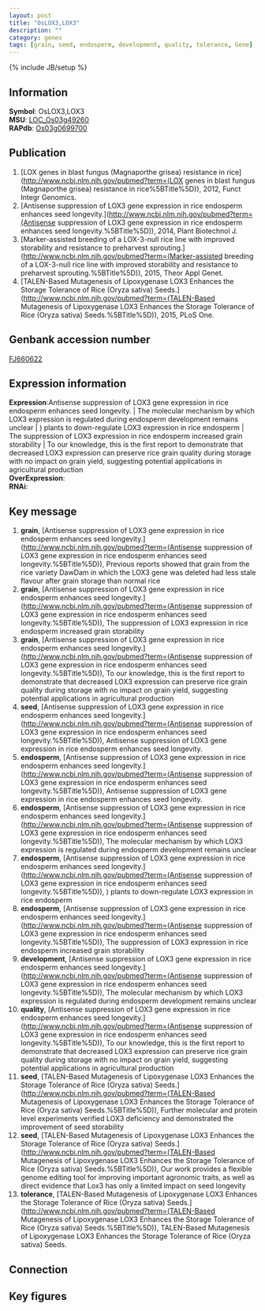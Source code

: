 ```yaml
---
layout: post
title: "OsLOX3,LOX3"
description: ""
category: genes
tags: [grain, seed, endosperm, development, quality, tolerance, Gene]
---
```

{% include JB/setup %}

## Information
__Symbol__: OsLOX3,LOX3  
__MSU__: [LOC_Os03g49260](http://rice.plantbiology.msu.edu/cgi-bin/ORF_infopage.cgi?orf=LOC_Os03g49260)  
__RAPdb__: [Os03g0699700](http://rapdb.dna.affrc.go.jp/viewer/gbrowse_details/irgsp1?name=Os03g0699700)  

## Publication
1. [LOX genes in blast fungus (Magnaporthe grisea) resistance in rice](http://www.ncbi.nlm.nih.gov/pubmed?term=(LOX genes in blast fungus (Magnaporthe grisea) resistance in rice%5BTitle%5D)), 2012, Funct Integr Genomics.
2. [Antisense suppression of LOX3 gene expression in rice endosperm enhances seed longevity.](http://www.ncbi.nlm.nih.gov/pubmed?term=(Antisense suppression of LOX3 gene expression in rice endosperm enhances seed longevity.%5BTitle%5D)), 2014, Plant Biotechnol J.
3. [Marker-assisted breeding of a LOX-3-null rice line with improved storability and resistance to preharvest sprouting.](http://www.ncbi.nlm.nih.gov/pubmed?term=(Marker-assisted breeding of a LOX-3-null rice line with improved storability and resistance to preharvest sprouting.%5BTitle%5D)), 2015, Theor Appl Genet.
4. [TALEN-Based Mutagenesis of Lipoxygenase LOX3 Enhances the Storage Tolerance of Rice (Oryza sativa) Seeds.](http://www.ncbi.nlm.nih.gov/pubmed?term=(TALEN-Based Mutagenesis of Lipoxygenase LOX3 Enhances the Storage Tolerance of Rice (Oryza sativa) Seeds.%5BTitle%5D)), 2015, PLoS One.

## Genbank accession number
[FJ660622](http://www.ncbi.nlm.nih.gov/nuccore/FJ660622)

## Expression information
__Expression__:Antisense suppression of LOX3 gene expression in rice endosperm enhances seed longevity. |  The molecular mechanism by which LOX3 expression is regulated during endosperm development remains unclear | ) plants to down-regulate LOX3 expression in rice endosperm |  The suppression of LOX3 expression in rice endosperm increased grain storability |  To our knowledge, this is the first report to demonstrate that decreased LOX3 expression can preserve rice grain quality during storage with no impact on grain yield, suggesting potential applications in agricultural production  
__OverExpression__:  
__RNAi__:  

## Key message
1. __grain__, [Antisense suppression of LOX3 gene expression in rice endosperm enhances seed longevity.](http://www.ncbi.nlm.nih.gov/pubmed?term=(Antisense suppression of LOX3 gene expression in rice endosperm enhances seed longevity.%5BTitle%5D)),  Previous reports showed that grain from the rice variety DawDam in which the LOX3 gene was deleted had less stale flavour after grain storage than normal rice
2. __grain__, [Antisense suppression of LOX3 gene expression in rice endosperm enhances seed longevity.](http://www.ncbi.nlm.nih.gov/pubmed?term=(Antisense suppression of LOX3 gene expression in rice endosperm enhances seed longevity.%5BTitle%5D)),  The suppression of LOX3 expression in rice endosperm increased grain storability
3. __grain__, [Antisense suppression of LOX3 gene expression in rice endosperm enhances seed longevity.](http://www.ncbi.nlm.nih.gov/pubmed?term=(Antisense suppression of LOX3 gene expression in rice endosperm enhances seed longevity.%5BTitle%5D)),  To our knowledge, this is the first report to demonstrate that decreased LOX3 expression can preserve rice grain quality during storage with no impact on grain yield, suggesting potential applications in agricultural production
4. __seed__, [Antisense suppression of LOX3 gene expression in rice endosperm enhances seed longevity.](http://www.ncbi.nlm.nih.gov/pubmed?term=(Antisense suppression of LOX3 gene expression in rice endosperm enhances seed longevity.%5BTitle%5D)), Antisense suppression of LOX3 gene expression in rice endosperm enhances seed longevity.
5. __endosperm__, [Antisense suppression of LOX3 gene expression in rice endosperm enhances seed longevity.](http://www.ncbi.nlm.nih.gov/pubmed?term=(Antisense suppression of LOX3 gene expression in rice endosperm enhances seed longevity.%5BTitle%5D)), Antisense suppression of LOX3 gene expression in rice endosperm enhances seed longevity.
6. __endosperm__, [Antisense suppression of LOX3 gene expression in rice endosperm enhances seed longevity.](http://www.ncbi.nlm.nih.gov/pubmed?term=(Antisense suppression of LOX3 gene expression in rice endosperm enhances seed longevity.%5BTitle%5D)),  The molecular mechanism by which LOX3 expression is regulated during endosperm development remains unclear
7. __endosperm__, [Antisense suppression of LOX3 gene expression in rice endosperm enhances seed longevity.](http://www.ncbi.nlm.nih.gov/pubmed?term=(Antisense suppression of LOX3 gene expression in rice endosperm enhances seed longevity.%5BTitle%5D)), ) plants to down-regulate LOX3 expression in rice endosperm
8. __endosperm__, [Antisense suppression of LOX3 gene expression in rice endosperm enhances seed longevity.](http://www.ncbi.nlm.nih.gov/pubmed?term=(Antisense suppression of LOX3 gene expression in rice endosperm enhances seed longevity.%5BTitle%5D)),  The suppression of LOX3 expression in rice endosperm increased grain storability
9. __development__, [Antisense suppression of LOX3 gene expression in rice endosperm enhances seed longevity.](http://www.ncbi.nlm.nih.gov/pubmed?term=(Antisense suppression of LOX3 gene expression in rice endosperm enhances seed longevity.%5BTitle%5D)),  The molecular mechanism by which LOX3 expression is regulated during endosperm development remains unclear
10. __quality__, [Antisense suppression of LOX3 gene expression in rice endosperm enhances seed longevity.](http://www.ncbi.nlm.nih.gov/pubmed?term=(Antisense suppression of LOX3 gene expression in rice endosperm enhances seed longevity.%5BTitle%5D)),  To our knowledge, this is the first report to demonstrate that decreased LOX3 expression can preserve rice grain quality during storage with no impact on grain yield, suggesting potential applications in agricultural production
11. __seed__, [TALEN-Based Mutagenesis of Lipoxygenase LOX3 Enhances the Storage Tolerance of Rice (Oryza sativa) Seeds.](http://www.ncbi.nlm.nih.gov/pubmed?term=(TALEN-Based Mutagenesis of Lipoxygenase LOX3 Enhances the Storage Tolerance of Rice (Oryza sativa) Seeds.%5BTitle%5D)),  Further molecular and protein level experiments verified LOX3 deficiency and demonstrated the improvement of seed storability
12. __seed__, [TALEN-Based Mutagenesis of Lipoxygenase LOX3 Enhances the Storage Tolerance of Rice (Oryza sativa) Seeds.](http://www.ncbi.nlm.nih.gov/pubmed?term=(TALEN-Based Mutagenesis of Lipoxygenase LOX3 Enhances the Storage Tolerance of Rice (Oryza sativa) Seeds.%5BTitle%5D)),  Our work provides a flexible genome editing tool for improving important agronomic traits, as well as direct evidence that Lox3 has only a limited impact on seed longevity
13. __tolerance__, [TALEN-Based Mutagenesis of Lipoxygenase LOX3 Enhances the Storage Tolerance of Rice (Oryza sativa) Seeds.](http://www.ncbi.nlm.nih.gov/pubmed?term=(TALEN-Based Mutagenesis of Lipoxygenase LOX3 Enhances the Storage Tolerance of Rice (Oryza sativa) Seeds.%5BTitle%5D)), TALEN-Based Mutagenesis of Lipoxygenase LOX3 Enhances the Storage Tolerance of Rice (Oryza sativa) Seeds.

## Connection

## Key figures


